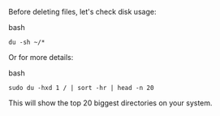 Before deleting files, let's check disk usage:

bash
```
du -sh ~/*
```

Or for more details:

bash
```
sudo du -hxd 1 / | sort -hr | head -n 20
```
This will show the top 20 biggest directories on your system.
